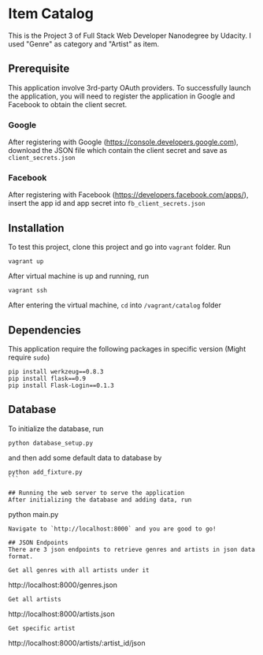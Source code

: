 Item Catalog
=============
This is the Project 3 of Full Stack Web Developer Nanodegree by Udacity. I used "Genre" as category and "Artist" as item.

## Prerequisite
This application involve 3rd-party OAuth providers. To successfully launch the application, you will need to register the application in Google and Facebook to obtain the client secret.

### Google
After registering with Google (https://console.developers.google.com), download the JSON file which contain the client secret and save as `client_secrets.json`

### Facebook
After registering with Facebook (https://developers.facebook.com/apps/), insert the app id and app secret into `fb_client_secrets.json`

## Installation
To test this project, clone this project and go into `vagrant` folder. Run 
```
vagrant up
``````
After virtual machine is up and running, run
```
vagrant ssh
``````
After entering the virtual machine, `cd` into `/vagrant/catalog` folder

## Dependencies
This application require the following packages in specific version (Might require `sudo`)
```
pip install werkzeug==0.8.3
pip install flask==0.9
pip install Flask-Login==0.1.3
```

## Database
To initialize the database, run
```
python database_setup.py
``````
and then add some default data to database by
``````
python add_fixture.py
```

## Running the web server to serve the application
After initializing the database and adding data, run
``````
python main.py
```
Navigate to `http://localhost:8000` and you are good to go!

## JSON Endpoints
There are 3 json endpoints to retrieve genres and artists in json data format.

Get all genres with all artists under it
```
http://localhost:8000/genres.json
```
Get all artists
```
http://localhost:8000/artists.json
```
Get specific artist
```
http://localhost:8000/artists/:artist_id/json
```